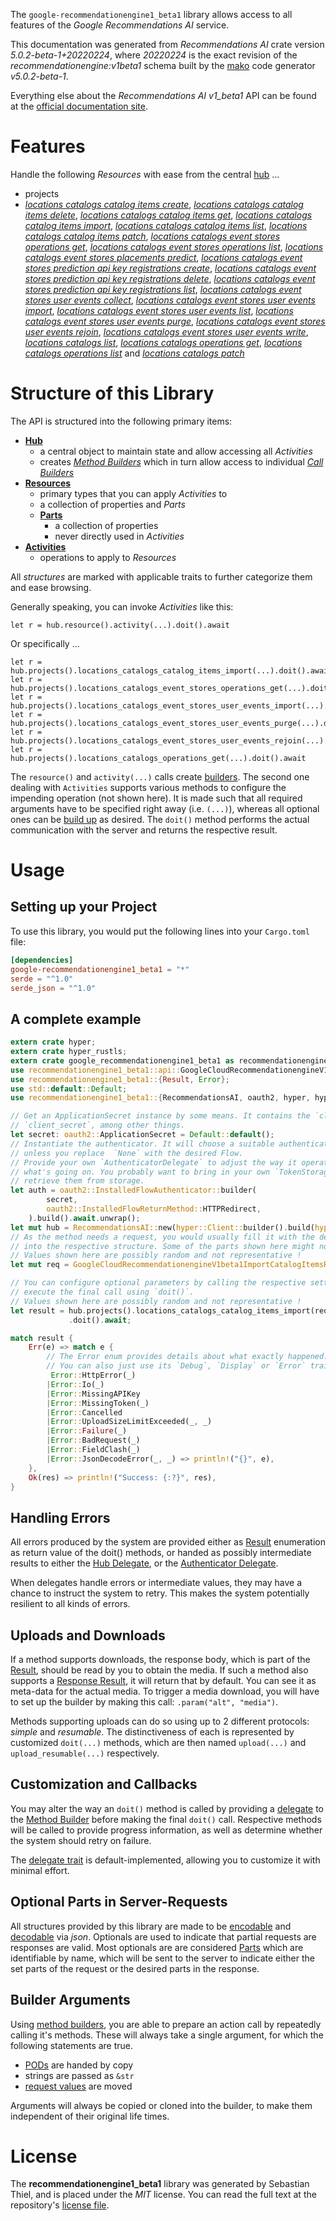 <!---
DO NOT EDIT !
This file was generated automatically from 'src/generator/templates/api/README.md.mako'
DO NOT EDIT !
-->
The `google-recommendationengine1_beta1` library allows access to all features of the *Google Recommendations AI* service.

This documentation was generated from *Recommendations AI* crate version *5.0.2-beta-1+20220224*, where *20220224* is the exact revision of the *recommendationengine:v1beta1* schema built by the [mako](http://www.makotemplates.org/) code generator *v5.0.2-beta-1*.

Everything else about the *Recommendations AI* *v1_beta1* API can be found at the
[official documentation site](https://cloud.google.com/recommendations-ai/docs).
# Features

Handle the following *Resources* with ease from the central [hub](https://docs.rs/google-recommendationengine1_beta1/5.0.2-beta-1+20220224/google_recommendationengine1_beta1/RecommendationsAI) ... 

* projects
 * [*locations catalogs catalog items create*](https://docs.rs/google-recommendationengine1_beta1/5.0.2-beta-1+20220224/google_recommendationengine1_beta1/api::ProjectLocationCatalogCatalogItemCreateCall), [*locations catalogs catalog items delete*](https://docs.rs/google-recommendationengine1_beta1/5.0.2-beta-1+20220224/google_recommendationengine1_beta1/api::ProjectLocationCatalogCatalogItemDeleteCall), [*locations catalogs catalog items get*](https://docs.rs/google-recommendationengine1_beta1/5.0.2-beta-1+20220224/google_recommendationengine1_beta1/api::ProjectLocationCatalogCatalogItemGetCall), [*locations catalogs catalog items import*](https://docs.rs/google-recommendationengine1_beta1/5.0.2-beta-1+20220224/google_recommendationengine1_beta1/api::ProjectLocationCatalogCatalogItemImportCall), [*locations catalogs catalog items list*](https://docs.rs/google-recommendationengine1_beta1/5.0.2-beta-1+20220224/google_recommendationengine1_beta1/api::ProjectLocationCatalogCatalogItemListCall), [*locations catalogs catalog items patch*](https://docs.rs/google-recommendationengine1_beta1/5.0.2-beta-1+20220224/google_recommendationengine1_beta1/api::ProjectLocationCatalogCatalogItemPatchCall), [*locations catalogs event stores operations get*](https://docs.rs/google-recommendationengine1_beta1/5.0.2-beta-1+20220224/google_recommendationengine1_beta1/api::ProjectLocationCatalogEventStoreOperationGetCall), [*locations catalogs event stores operations list*](https://docs.rs/google-recommendationengine1_beta1/5.0.2-beta-1+20220224/google_recommendationengine1_beta1/api::ProjectLocationCatalogEventStoreOperationListCall), [*locations catalogs event stores placements predict*](https://docs.rs/google-recommendationengine1_beta1/5.0.2-beta-1+20220224/google_recommendationengine1_beta1/api::ProjectLocationCatalogEventStorePlacementPredictCall), [*locations catalogs event stores prediction api key registrations create*](https://docs.rs/google-recommendationengine1_beta1/5.0.2-beta-1+20220224/google_recommendationengine1_beta1/api::ProjectLocationCatalogEventStorePredictionApiKeyRegistrationCreateCall), [*locations catalogs event stores prediction api key registrations delete*](https://docs.rs/google-recommendationengine1_beta1/5.0.2-beta-1+20220224/google_recommendationengine1_beta1/api::ProjectLocationCatalogEventStorePredictionApiKeyRegistrationDeleteCall), [*locations catalogs event stores prediction api key registrations list*](https://docs.rs/google-recommendationengine1_beta1/5.0.2-beta-1+20220224/google_recommendationengine1_beta1/api::ProjectLocationCatalogEventStorePredictionApiKeyRegistrationListCall), [*locations catalogs event stores user events collect*](https://docs.rs/google-recommendationengine1_beta1/5.0.2-beta-1+20220224/google_recommendationengine1_beta1/api::ProjectLocationCatalogEventStoreUserEventCollectCall), [*locations catalogs event stores user events import*](https://docs.rs/google-recommendationengine1_beta1/5.0.2-beta-1+20220224/google_recommendationengine1_beta1/api::ProjectLocationCatalogEventStoreUserEventImportCall), [*locations catalogs event stores user events list*](https://docs.rs/google-recommendationengine1_beta1/5.0.2-beta-1+20220224/google_recommendationengine1_beta1/api::ProjectLocationCatalogEventStoreUserEventListCall), [*locations catalogs event stores user events purge*](https://docs.rs/google-recommendationengine1_beta1/5.0.2-beta-1+20220224/google_recommendationengine1_beta1/api::ProjectLocationCatalogEventStoreUserEventPurgeCall), [*locations catalogs event stores user events rejoin*](https://docs.rs/google-recommendationengine1_beta1/5.0.2-beta-1+20220224/google_recommendationengine1_beta1/api::ProjectLocationCatalogEventStoreUserEventRejoinCall), [*locations catalogs event stores user events write*](https://docs.rs/google-recommendationengine1_beta1/5.0.2-beta-1+20220224/google_recommendationengine1_beta1/api::ProjectLocationCatalogEventStoreUserEventWriteCall), [*locations catalogs list*](https://docs.rs/google-recommendationengine1_beta1/5.0.2-beta-1+20220224/google_recommendationengine1_beta1/api::ProjectLocationCatalogListCall), [*locations catalogs operations get*](https://docs.rs/google-recommendationengine1_beta1/5.0.2-beta-1+20220224/google_recommendationengine1_beta1/api::ProjectLocationCatalogOperationGetCall), [*locations catalogs operations list*](https://docs.rs/google-recommendationengine1_beta1/5.0.2-beta-1+20220224/google_recommendationengine1_beta1/api::ProjectLocationCatalogOperationListCall) and [*locations catalogs patch*](https://docs.rs/google-recommendationengine1_beta1/5.0.2-beta-1+20220224/google_recommendationengine1_beta1/api::ProjectLocationCatalogPatchCall)




# Structure of this Library

The API is structured into the following primary items:

* **[Hub](https://docs.rs/google-recommendationengine1_beta1/5.0.2-beta-1+20220224/google_recommendationengine1_beta1/RecommendationsAI)**
    * a central object to maintain state and allow accessing all *Activities*
    * creates [*Method Builders*](https://docs.rs/google-recommendationengine1_beta1/5.0.2-beta-1+20220224/google_recommendationengine1_beta1/client::MethodsBuilder) which in turn
      allow access to individual [*Call Builders*](https://docs.rs/google-recommendationengine1_beta1/5.0.2-beta-1+20220224/google_recommendationengine1_beta1/client::CallBuilder)
* **[Resources](https://docs.rs/google-recommendationengine1_beta1/5.0.2-beta-1+20220224/google_recommendationengine1_beta1/client::Resource)**
    * primary types that you can apply *Activities* to
    * a collection of properties and *Parts*
    * **[Parts](https://docs.rs/google-recommendationengine1_beta1/5.0.2-beta-1+20220224/google_recommendationengine1_beta1/client::Part)**
        * a collection of properties
        * never directly used in *Activities*
* **[Activities](https://docs.rs/google-recommendationengine1_beta1/5.0.2-beta-1+20220224/google_recommendationengine1_beta1/client::CallBuilder)**
    * operations to apply to *Resources*

All *structures* are marked with applicable traits to further categorize them and ease browsing.

Generally speaking, you can invoke *Activities* like this:

```Rust,ignore
let r = hub.resource().activity(...).doit().await
```

Or specifically ...

```ignore
let r = hub.projects().locations_catalogs_catalog_items_import(...).doit().await
let r = hub.projects().locations_catalogs_event_stores_operations_get(...).doit().await
let r = hub.projects().locations_catalogs_event_stores_user_events_import(...).doit().await
let r = hub.projects().locations_catalogs_event_stores_user_events_purge(...).doit().await
let r = hub.projects().locations_catalogs_event_stores_user_events_rejoin(...).doit().await
let r = hub.projects().locations_catalogs_operations_get(...).doit().await
```

The `resource()` and `activity(...)` calls create [builders][builder-pattern]. The second one dealing with `Activities` 
supports various methods to configure the impending operation (not shown here). It is made such that all required arguments have to be 
specified right away (i.e. `(...)`), whereas all optional ones can be [build up][builder-pattern] as desired.
The `doit()` method performs the actual communication with the server and returns the respective result.

# Usage

## Setting up your Project

To use this library, you would put the following lines into your `Cargo.toml` file:

```toml
[dependencies]
google-recommendationengine1_beta1 = "*"
serde = "^1.0"
serde_json = "^1.0"
```

## A complete example

```Rust
extern crate hyper;
extern crate hyper_rustls;
extern crate google_recommendationengine1_beta1 as recommendationengine1_beta1;
use recommendationengine1_beta1::api::GoogleCloudRecommendationengineV1beta1ImportCatalogItemsRequest;
use recommendationengine1_beta1::{Result, Error};
use std::default::Default;
use recommendationengine1_beta1::{RecommendationsAI, oauth2, hyper, hyper_rustls, chrono, FieldMask};

// Get an ApplicationSecret instance by some means. It contains the `client_id` and 
// `client_secret`, among other things.
let secret: oauth2::ApplicationSecret = Default::default();
// Instantiate the authenticator. It will choose a suitable authentication flow for you, 
// unless you replace  `None` with the desired Flow.
// Provide your own `AuthenticatorDelegate` to adjust the way it operates and get feedback about 
// what's going on. You probably want to bring in your own `TokenStorage` to persist tokens and
// retrieve them from storage.
let auth = oauth2::InstalledFlowAuthenticator::builder(
        secret,
        oauth2::InstalledFlowReturnMethod::HTTPRedirect,
    ).build().await.unwrap();
let mut hub = RecommendationsAI::new(hyper::Client::builder().build(hyper_rustls::HttpsConnectorBuilder::new().with_native_roots().https_or_http().enable_http1().enable_http2().build()), auth);
// As the method needs a request, you would usually fill it with the desired information
// into the respective structure. Some of the parts shown here might not be applicable !
// Values shown here are possibly random and not representative !
let mut req = GoogleCloudRecommendationengineV1beta1ImportCatalogItemsRequest::default();

// You can configure optional parameters by calling the respective setters at will, and
// execute the final call using `doit()`.
// Values shown here are possibly random and not representative !
let result = hub.projects().locations_catalogs_catalog_items_import(req, "parent")
             .doit().await;

match result {
    Err(e) => match e {
        // The Error enum provides details about what exactly happened.
        // You can also just use its `Debug`, `Display` or `Error` traits
         Error::HttpError(_)
        |Error::Io(_)
        |Error::MissingAPIKey
        |Error::MissingToken(_)
        |Error::Cancelled
        |Error::UploadSizeLimitExceeded(_, _)
        |Error::Failure(_)
        |Error::BadRequest(_)
        |Error::FieldClash(_)
        |Error::JsonDecodeError(_, _) => println!("{}", e),
    },
    Ok(res) => println!("Success: {:?}", res),
}

```
## Handling Errors

All errors produced by the system are provided either as [Result](https://docs.rs/google-recommendationengine1_beta1/5.0.2-beta-1+20220224/google_recommendationengine1_beta1/client::Result) enumeration as return value of
the doit() methods, or handed as possibly intermediate results to either the 
[Hub Delegate](https://docs.rs/google-recommendationengine1_beta1/5.0.2-beta-1+20220224/google_recommendationengine1_beta1/client::Delegate), or the [Authenticator Delegate](https://docs.rs/yup-oauth2/*/yup_oauth2/trait.AuthenticatorDelegate.html).

When delegates handle errors or intermediate values, they may have a chance to instruct the system to retry. This 
makes the system potentially resilient to all kinds of errors.

## Uploads and Downloads
If a method supports downloads, the response body, which is part of the [Result](https://docs.rs/google-recommendationengine1_beta1/5.0.2-beta-1+20220224/google_recommendationengine1_beta1/client::Result), should be
read by you to obtain the media.
If such a method also supports a [Response Result](https://docs.rs/google-recommendationengine1_beta1/5.0.2-beta-1+20220224/google_recommendationengine1_beta1/client::ResponseResult), it will return that by default.
You can see it as meta-data for the actual media. To trigger a media download, you will have to set up the builder by making
this call: `.param("alt", "media")`.

Methods supporting uploads can do so using up to 2 different protocols: 
*simple* and *resumable*. The distinctiveness of each is represented by customized 
`doit(...)` methods, which are then named `upload(...)` and `upload_resumable(...)` respectively.

## Customization and Callbacks

You may alter the way an `doit()` method is called by providing a [delegate](https://docs.rs/google-recommendationengine1_beta1/5.0.2-beta-1+20220224/google_recommendationengine1_beta1/client::Delegate) to the 
[Method Builder](https://docs.rs/google-recommendationengine1_beta1/5.0.2-beta-1+20220224/google_recommendationengine1_beta1/client::CallBuilder) before making the final `doit()` call. 
Respective methods will be called to provide progress information, as well as determine whether the system should 
retry on failure.

The [delegate trait](https://docs.rs/google-recommendationengine1_beta1/5.0.2-beta-1+20220224/google_recommendationengine1_beta1/client::Delegate) is default-implemented, allowing you to customize it with minimal effort.

## Optional Parts in Server-Requests

All structures provided by this library are made to be [encodable](https://docs.rs/google-recommendationengine1_beta1/5.0.2-beta-1+20220224/google_recommendationengine1_beta1/client::RequestValue) and 
[decodable](https://docs.rs/google-recommendationengine1_beta1/5.0.2-beta-1+20220224/google_recommendationengine1_beta1/client::ResponseResult) via *json*. Optionals are used to indicate that partial requests are responses 
are valid.
Most optionals are are considered [Parts](https://docs.rs/google-recommendationengine1_beta1/5.0.2-beta-1+20220224/google_recommendationengine1_beta1/client::Part) which are identifiable by name, which will be sent to 
the server to indicate either the set parts of the request or the desired parts in the response.

## Builder Arguments

Using [method builders](https://docs.rs/google-recommendationengine1_beta1/5.0.2-beta-1+20220224/google_recommendationengine1_beta1/client::CallBuilder), you are able to prepare an action call by repeatedly calling it's methods.
These will always take a single argument, for which the following statements are true.

* [PODs][wiki-pod] are handed by copy
* strings are passed as `&str`
* [request values](https://docs.rs/google-recommendationengine1_beta1/5.0.2-beta-1+20220224/google_recommendationengine1_beta1/client::RequestValue) are moved

Arguments will always be copied or cloned into the builder, to make them independent of their original life times.

[wiki-pod]: http://en.wikipedia.org/wiki/Plain_old_data_structure
[builder-pattern]: http://en.wikipedia.org/wiki/Builder_pattern
[google-go-api]: https://github.com/google/google-api-go-client

# License
The **recommendationengine1_beta1** library was generated by Sebastian Thiel, and is placed 
under the *MIT* license.
You can read the full text at the repository's [license file][repo-license].

[repo-license]: https://github.com/Byron/google-apis-rsblob/main/LICENSE.md

